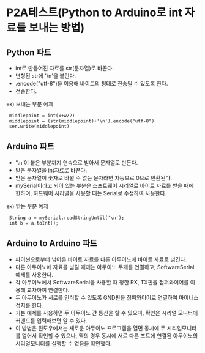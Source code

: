 # P2A테스트(Python to Arduino로 int 자료를 보내는 방법)  
## Python 파트  
 - int로 만들어진 자료를 str(문자열)로 바꾼다.  
 - 변형된 str에 '\n'을 붙인다.  
 - .encode("utf-8")을 이용해 바이트의 형태로 전송될 수 있도록 한다.  
 - 전송한다.  
 
 ex) 보내는 부분 예제 
 ~~~
  middlepoint = int(x+w/2)  
  middlepoint = (str(middlepoint)+'\n').encode("utf-8")  
  ser.write(middlepoint)  
  ~~~
      
## Arduino 파트
 - '\n'이 붙은 부분까지 연속으로 받아서 문자열로 만든다.  
 - 받은 문자열을 int자료로 바꾼다.  
 - 받은 문자열이 숫자로 바뀔 수 없는 문자라면 자동으로 0으로 반환된다.  
 - mySerial이라고 되어 있는 부분은 소프트웨어 시리얼로 바이트 자료를 받을 때에 한하며, 하드웨어 시리얼을 사용할 때는 Serial로 수정하여 사용한다.  
 
 ex) 받는 부분 예제
 ~~~
  String a = mySerial.readStringUntil('\n');
  int b = a.toInt();
 ~~~
 
## Arduino to Arduino 파트  
 - 파이썬으로부터 넘어온 바이트 자료를 다른 아두이노에 바이트 자료로 넘긴다.  
 - 다른 아두이노에 자료를 넘길 때에는 아두이노 두개를 연결하고, SoftwareSerial 예제를 사용한다.  
 - 각 아두이노에서 SoftwareSerial을 사용할 때 정한 RX, TX핀을 점퍼와이어를 이용해 교차하여 연결한다.  
 - 두 아두이노가 서로를 인식할 수 있도록 GND핀을 점퍼와이어로 연결하여 마이너스접지를 한다.  
 - 기본 예제를 사용하면 두 아두이노 간 통신을 할 수 있으며, 확인은 시리얼 모니터에 커맨드를 입력해보면 알 수 있다.  
 - 이 방법은 윈도우에서는 새로운 아두이노 프로그램을 열면 동시에 두 시리얼모니터를 열어서 확인할 수 있으나, 맥의 경우 동시에 서로 다른 포트에 연결된 아두이노의 시리얼모니터를 실행할 수 없음을 확인했다.  
 

